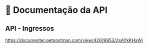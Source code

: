 # 🚀 Documentação da API

## API - Ingressos
https://documenter.getpostman.com/view/42619953/2sAYkKHxWi